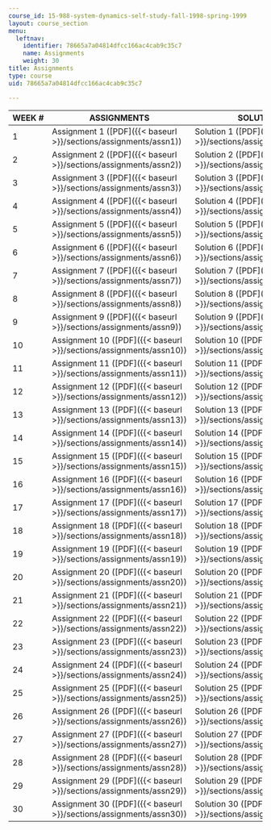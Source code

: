 ```yaml
---
course_id: 15-988-system-dynamics-self-study-fall-1998-spring-1999
layout: course_section
menu:
  leftnav:
    identifier: 78665a7a04814dfcc166ac4cab9c35c7
    name: Assignments
    weight: 30
title: Assignments
type: course
uid: 78665a7a04814dfcc166ac4cab9c35c7

---
```


| WEEK # | ASSIGNMENTS | SOLUTIONS |
| --- | --- | --- |
| 1 | Assignment 1 ([PDF]({{< baseurl >}}/sections/assignments/assn1)) | Solution 1 ([PDF]({{< baseurl >}}/sections/assignments/soln1)) |
| 2 | Assignment 2 ([PDF]({{< baseurl >}}/sections/assignments/assn2)) | Solution 2 ([PDF]({{< baseurl >}}/sections/assignments/soln2)) |
| 3 | Assignment 3 ([PDF]({{< baseurl >}}/sections/assignments/assn3)) | Solution 3 ([PDF]({{< baseurl >}}/sections/assignments/soln3)) |
| 4 | Assignment 4 ([PDF]({{< baseurl >}}/sections/assignments/assn4)) | Solution 4 ([PDF]({{< baseurl >}}/sections/assignments/soln4)) |
| 5 | Assignment 5 ([PDF]({{< baseurl >}}/sections/assignments/assn5)) | Solution 5 ([PDF]({{< baseurl >}}/sections/assignments/soln5)) |
| 6 | Assignment 6 ([PDF]({{< baseurl >}}/sections/assignments/assn6)) | Solution 6 ([PDF]({{< baseurl >}}/sections/assignments/soln6)) |
| 7 | Assignment 7 ([PDF]({{< baseurl >}}/sections/assignments/assn7)) | Solution 7 ([PDF]({{< baseurl >}}/sections/assignments/soln7)) |
| 8 | Assignment 8 ([PDF]({{< baseurl >}}/sections/assignments/assn8)) | Solution 8 ([PDF]({{< baseurl >}}/sections/assignments/soln8)) |
| 9 | Assignment 9 ([PDF]({{< baseurl >}}/sections/assignments/assn9)) | Solution 9 ([PDF]({{< baseurl >}}/sections/assignments/soln9)) |
| 10 | Assignment 10 ([PDF]({{< baseurl >}}/sections/assignments/assn10)) | Solution 10 ([PDF]({{< baseurl >}}/sections/assignments/soln10)) |
| 11 | Assignment 11 ([PDF]({{< baseurl >}}/sections/assignments/assn11)) | Solution 11 ([PDF]({{< baseurl >}}/sections/assignments/soln11)) |
| 12 | Assignment 12 ([PDF]({{< baseurl >}}/sections/assignments/assn12)) | Solution 12 ([PDF]({{< baseurl >}}/sections/assignments/soln12)) |
| 13 | Assignment 13 ([PDF]({{< baseurl >}}/sections/assignments/assn13)) | Solution 13 ([PDF]({{< baseurl >}}/sections/assignments/soln13)) |
| 14 | Assignment 14 ([PDF]({{< baseurl >}}/sections/assignments/assn14)) | Solution 14 ([PDF]({{< baseurl >}}/sections/assignments/soln14)) |
| 15 | Assignment 15 ([PDF]({{< baseurl >}}/sections/assignments/assn15)) | Solution 15 ([PDF]({{< baseurl >}}/sections/assignments/soln15)) |
| 16 | Assignment 16 ([PDF]({{< baseurl >}}/sections/assignments/assn16)) | Solution 16 ([PDF]({{< baseurl >}}/sections/assignments/soln16)) |
| 17 | Assignment 17 ([PDF]({{< baseurl >}}/sections/assignments/assn17)) | Solution 17 ([PDF]({{< baseurl >}}/sections/assignments/soln17)) |
| 18 | Assignment 18 ([PDF]({{< baseurl >}}/sections/assignments/assn18)) | Solution 18 ([PDF]({{< baseurl >}}/sections/assignments/soln18)) |
| 19 | Assignment 19 ([PDF]({{< baseurl >}}/sections/assignments/assn19)) | Solution 19 ([PDF]({{< baseurl >}}/sections/assignments/soln19)) |
| 20 | Assignment 20 ([PDF]({{< baseurl >}}/sections/assignments/assn20)) | Solution 20 ([PDF]({{< baseurl >}}/sections/assignments/soln20)) |
| 21 | Assignment 21 ([PDF]({{< baseurl >}}/sections/assignments/assn21)) | Solution 21 ([PDF]({{< baseurl >}}/sections/assignments/soln21)) |
| 22 | Assignment 22 ([PDF]({{< baseurl >}}/sections/assignments/assn22)) | Solution 22 ([PDF]({{< baseurl >}}/sections/assignments/soln22)) |
| 23 | Assignment 23 ([PDF]({{< baseurl >}}/sections/assignments/assn23)) | Solution 23 ([PDF]({{< baseurl >}}/sections/assignments/soln23)) |
| 24 | Assignment 24 ([PDF]({{< baseurl >}}/sections/assignments/assn24)) | Solution 24 ([PDF]({{< baseurl >}}/sections/assignments/soln24)) |
| 25 | Assignment 25 ([PDF]({{< baseurl >}}/sections/assignments/assn25)) | Solution 25 ([PDF]({{< baseurl >}}/sections/assignments/soln25)) |
| 26 | Assignment 26 ([PDF]({{< baseurl >}}/sections/assignments/assn26)) | Solution 26 ([PDF]({{< baseurl >}}/sections/assignments/soln26)) |
| 27 | Assignment 27 ([PDF]({{< baseurl >}}/sections/assignments/assn27)) | Solution 27 ([PDF]({{< baseurl >}}/sections/assignments/soln27)) |
| 28 | Assignment 28 ([PDF]({{< baseurl >}}/sections/assignments/assn28)) | Solution 28 ([PDF]({{< baseurl >}}/sections/assignments/soln28)) |
| 29 | Assignment 29 ([PDF]({{< baseurl >}}/sections/assignments/assn29)) | Solution 29 ([PDF]({{< baseurl >}}/sections/assignments/soln29)) |
| 30 | Assignment 30 ([PDF]({{< baseurl >}}/sections/assignments/assn30)) | Solution 30 ([PDF]({{< baseurl >}}/sections/assignments/soln30))